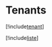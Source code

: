 # Tenants

[!include[tenant](tenants.tenant.autogen.md)]

[!include[liste](tenants.liste.autogen.md)]



























































































